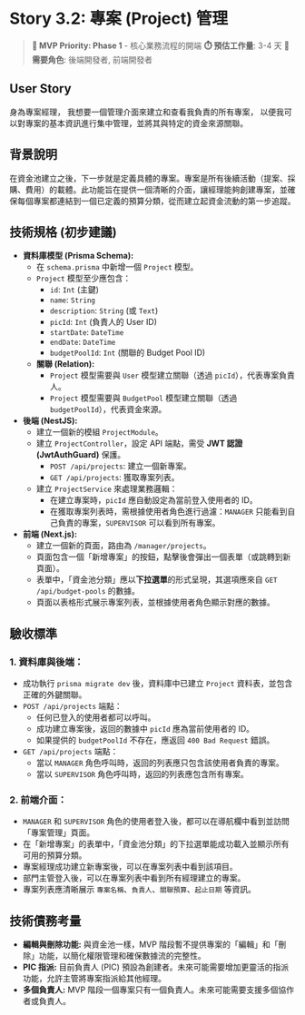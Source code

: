# Story 3.2: 專案 (Project) 管理

> **🔴 MVP Priority: Phase 1** - 核心業務流程的開端
> **⏱️ 預估工作量**: 3-4 天
> **👥 需要角色**: 後端開發者, 前端開發者

## User Story

身為專案經理，
我想要一個管理介面來建立和查看我負責的所有專案，
以便我可以對專案的基本資訊進行集中管理，並將其與特定的資金來源關聯。

## 背景說明

在資金池建立之後，下一步就是定義具體的專案。專案是所有後續活動（提案、採購、費用）的載體。此功能旨在提供一個清晰的介面，讓經理能夠創建專案，並確保每個專案都連結到一個已定義的預算分類，從而建立起資金流動的第一步追蹤。

## 技術規格 (初步建議)

*   **資料庫模型 (Prisma Schema):**
    *   在 `schema.prisma` 中新增一個 `Project` 模型。
    *   `Project` 模型至少應包含：
        *   `id`: `Int` (主鍵)
        *   `name`: `String`
        *   `description`: `String` (或 `Text`)
        *   `picId`: `Int` (負責人的 User ID)
        *   `startDate`: `DateTime`
        *   `endDate`: `DateTime`
        *   `budgetPoolId`: `Int` (關聯的 Budget Pool ID)
    *   **關聯 (Relation):**
        *   `Project` 模型需要與 `User` 模型建立關聯（透過 `picId`），代表專案負責人。
        *   `Project` 模型需要與 `BudgetPool` 模型建立關聯（透過 `budgetPoolId`），代表資金來源。
*   **後端 (NestJS):**
    *   建立一個新的模組 `ProjectModule`。
    *   建立 `ProjectController`，設定 API 端點，需受 **JWT 認證 (JwtAuthGuard)** 保護。
        *   `POST /api/projects`: 建立一個新專案。
        *   `GET /api/projects`: 獲取專案列表。
    *   建立 `ProjectService` 來處理業務邏輯：
        *   在建立專案時，`picId` 應自動設定為當前登入使用者的 ID。
        *   在獲取專案列表時，需根據使用者角色進行過濾：`MANAGER` 只能看到自己負責的專案，`SUPERVISOR` 可以看到所有專案。
*   **前端 (Next.js):**
    *   建立一個新的頁面，路由為 `/manager/projects`。
    *   頁面包含一個「新增專案」的按鈕，點擊後會彈出一個表單（或跳轉到新頁面）。
    *   表單中，「資金池分類」應以**下拉選單**的形式呈現，其選項應來自 `GET /api/budget-pools` 的數據。
    *   頁面以表格形式展示專案列表，並根據使用者角色顯示對應的數據。

## 驗收標準

### 1. 資料庫與後端：
*   成功執行 `prisma migrate dev` 後，資料庫中已建立 `Project` 資料表，並包含正確的外鍵關聯。
*   `POST /api/projects` 端點：
    *   任何已登入的使用者都可以呼叫。
    *   成功建立專案後，返回的數據中 `picId` 應為當前使用者的 ID。
    *   如果提供的 `budgetPoolId` 不存在，應返回 `400 Bad Request` 錯誤。
*   `GET /api/projects` 端點：
    *   當以 `MANAGER` 角色呼叫時，返回的列表應只包含該使用者負責的專案。
    *   當以 `SUPERVISOR` 角色呼叫時，返回的列表應包含所有專案。

### 2. 前端介面：
*   `MANAGER` 和 `SUPERVISOR` 角色的使用者登入後，都可以在導航欄中看到並訪問「專案管理」頁面。
*   在「新增專案」的表單中，「資金池分類」的下拉選單能成功載入並顯示所有可用的預算分類。
*   專案經理成功建立新專案後，可以在專案列表中看到該項目。
*   部門主管登入後，可以在專案列表中看到所有經理建立的專案。
*   專案列表應清晰展示 `專案名稱`、`負責人`、`關聯預算`、`起止日期` 等資訊。

## 技術債務考量
*   **編輯與刪除功能:** 與資金池一樣，MVP 階段暫不提供專案的「編輯」和「刪除」功能，以簡化權限管理和確保數據流的完整性。
*   **PIC 指派:** 目前負責人 (PIC) 預設為創建者。未來可能需要增加更靈活的指派功能，允許主管將專案指派給其他經理。
*   **多個負責人:** MVP 階段一個專案只有一個負責人。未來可能需要支援多個協作者或負責人。

